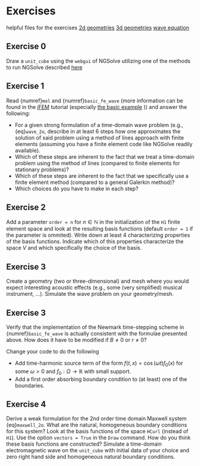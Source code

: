 # Exercises

helpful files for the exercises
[2d geometries](https://markuswess.github.io/waves/_sources/first_numerics/2d_geometries.ipynb)
[3d geometries](https://markuswess.github.io/waves/_sources/first_numerics/2d_geometries.ipynb)
[wave equation](https://markuswess.github.io/waves/_sources/first_numerics/wave_eq.ipynb)

## Exercise 0

Draw a `unit_cube` using the `webgui` of NGSolve utilizing one of the methods to run NGSolve described [here](first_numerics)

## Exercise 1 

Read {numref}`mol` and {numref}`basic_fe_wave` (more information can be found in the [iFEM](https://jschoeberl.github.io/iFEM) tutorial (especially [the basic example](https://jschoeberl.github.io/iFEM/primal/first_example.html) )) and answer the following:
  - For a given strong formulation of a time-domain wave problem (e.g., {eq}`wave_2o`, describe in at least 6 steps how one approximates the solution of said problem using a method of lines approach with finite elements (assuming you have a finite element code like NGSolve readily available).
  - Which of these steps are inherent to the fact that we treat a time-domain problem using the method of lines (compared to finite elements for stationary problems)?
  - Which of these steps are inherent to the fact that we specifically use a finite element method (compared to a general Galerkin method)?
  - Which choices do you have to make in each step?

## Exercise 2

Add a parameter `order = n` for $n\in\mathbb N$ in the initialization of the `H1` finite element space and look at the resulting basis functions (default `order = 1` if the parameter is ommited). Write down at least 4 characterizing properties of the basis functions. Indicate which of this properties characterize the space $V$ and which specifically the choice of the basis.

## Exercise 3

Create a geometry (two or three-dimensional) and mesh where you would expect interesting acoustic effects (e.g., some (very simplified) musical instrument, ...).
Simulate the wave problem on your geometry/mesh. 


## Exercise 3

Verify that the implementation of the Newmark time-stepping scheme in {numref}`basic_fe_wave` is actually consistent with the formulae presented above.
How does it have to be modified if $B\neq 0$ or $r\neq 0$?

Change your code to do the following
  - Add time-harmonic source term of the form $f(t,x)=\cos(\omega t) f_0(x)$ for some $\omega>0$ and $f_0:\Omega\to \mathbb R$ with small support.
  - Add a first order absorbing boundary condition to (at least) one of the boundaries.

## Exercise 4

Derive a weak formulation for the 2nd order time domain Maxwell system {eq}`maxwell_2o`. What are the natural, homogeneous boundary conditions for this system?
Look at the basis functions of the space `HCurl` (instead of `H1`). Use the option `vectors = True` in the `Draw` command. How do you think these basis functions are constructed?
Simulate a time-domain electromagnetic wave on the  `unit_cube` with initial data of your choice and zero right hand side and homogeneous natural boundary conditions.
